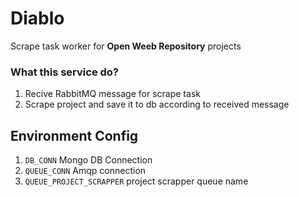 # Diablo
Scrape task worker for **Open Weeb Repository** projects

### What this service do?
1. Recive RabbitMQ message for scrape task
1. Scrape project and save it to db according to received message

## Environment Config
1. ``DB_CONN`` Mongo DB Connection
1. ``QUEUE_CONN`` Amqp connection 
1. ``QUEUE_PROJECT_SCRAPPER`` project scrapper queue name
